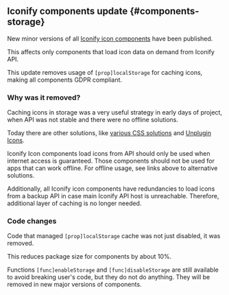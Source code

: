 ## Iconify components update {#components-storage}

New minor versions of all [Iconify icon components](/docs/icon-components/index.md) have been published.

This affects only components that load icon data on demand from Iconify API.

This update removes usage of `[prop]localStorage` for caching icons, making all components GDPR compliant.

### Why was it removed?

Caching icons in storage was a very useful strategy in early days of project, when API was not stable
and there were no offline solutions.

Today there are other solutions, like [various CSS solutions](/docs/usage/css/index.md) and [Unplugin Icons](/docs/usage/svg/unplugin/index.md).

Iconify Icon components load icons from API should only be used when internet access is guaranteed.
Those components should not be used for apps that can work offline.
For offline usage, see links above to alternative solutions.

Additionally, all Iconify icon components have redundancies to load icons from a backup API in case
main Iconify API host is unreachable. Therefore, additional layer of caching is no longer needed.

### Code changes

Code that managed `[prop]localStorage` cache was not just disabled, it was removed.

This reduces package size for components by about 10%.

Functions `[func]enableStorage` and `[func]disableStorage` are still available to avoid breaking user's code,
but they do not do anything.
They will be removed in new major versions of components.
